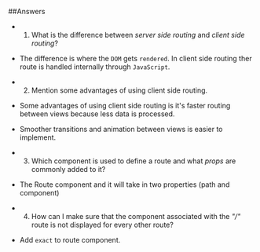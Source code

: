 ##Answers
* 1. What is the difference between _server side routing_ and _client side routing_?

* The difference is where the `DOM` gets `rendered`. In client side routing ther route is handled internally through `JavaScript`.

* 2. Mention some advantages of using client side routing.

* Some advantages of using client side routing is it's faster routing between views because less data is processed.

* Smoother transitions and animation between views is easier to implement.

* 3. Which component is used to define a route and what _props_ are commonly added to it?

* The Route component and it will take in two properties (path and component)

* 4. How can I make sure that the component associated with the _"/"_ route is not displayed for every other route?

* Add `exact` to route component.